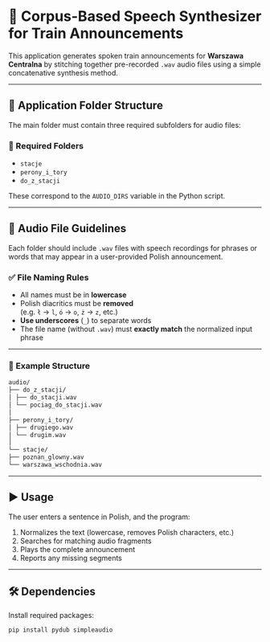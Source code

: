 # 🚉 Corpus-Based Speech Synthesizer for Train Announcements

This application generates spoken train announcements for **Warszawa Centralna** by stitching together pre-recorded `.wav` audio files using a simple concatenative synthesis method.

---

## 📁 Application Folder Structure

The main folder must contain three required subfolders for audio files:

### 🎯 Required Folders

- `stacje`  
- `perony_i_tory`  
- `do_z_stacji`  

These correspond to the `AUDIO_DIRS` variable in the Python script.

---

## 🎵 Audio File Guidelines

Each folder should include `.wav` files with speech recordings for phrases or words that may appear in a user-provided Polish announcement.

### ✅ File Naming Rules

- All names must be in **lowercase**
- Polish diacritics must be **removed**  
  (e.g. `ł` → `l`, `ó` → `o`, `ż` → `z`, etc.)
- **Use underscores** (`_`) to separate words
- The file name (without `.wav`) must **exactly match** the normalized input phrase

---

### 📌 Example Structure

```bash
audio/
├── do_z_stacji/
│ ├── do_stacji.wav
│ └── pociag_do_stacji.wav
│
├── perony_i_tory/
│ ├── drugiego.wav
│ └── drugim.wav
│
└── stacje/
├── poznan_glowny.wav
└── warszawa_wschodnia.wav
```

---

## ▶️ Usage

The user enters a sentence in Polish, and the program:

1. Normalizes the text (lowercase, removes Polish characters, etc.)
2. Searches for matching audio fragments
3. Plays the complete announcement
4. Reports any missing segments

---

## 🛠️ Dependencies

Install required packages:

```bash
pip install pydub simpleaudio